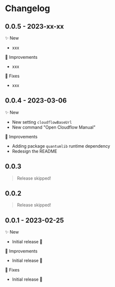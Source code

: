 # Changelog

## 0.0.5 - 2023-xx-xx

✨ New

- xxx

💎 Improvements

- xxx

🐞 Fixes

- xxx

## 0.0.4 - 2023-03-06

✨ New

- New setting `cloudflowBaseUrl`
- New command "Open Cloudflow Manual"

💎 Improvements

- Adding package `quantumlib` runtime dependency
- Redesign the README

## 0.0.3

> Release skipped!

## 0.0.2

> Release skipped!

## 0.0.1 - 2023-02-25

✨ New

- Initial release 🥳

💎 Improvements

- Initial release 🥳

🐞 Fixes

- Initial release 🥳

